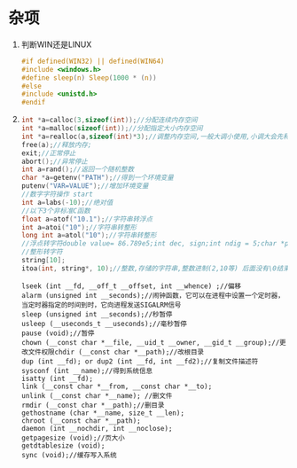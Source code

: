 # 杂项

1.  判断WIN还是LINUX

    ```c
    #if defined(WIN32) || defined(WIN64)
    #include <windows.h>
    #define sleep(n) Sleep(1000 * (n))
    #else
    #include <unistd.h>
    #endif
    ```
2.  ```c
    int *a=calloc(3,sizeof(int));//分配连续内存空间
    int *a=malloc(sizeof(int));//分配指定大小内存空间
    int *a=realloc(a,sizeof(int)*3);//调整内存空间,一般大调小使用,小调大会先释放原内存重新申请
    free(a);//释放内存;
    exit;//正常停止
    abort();//异常停止
    int a=rand();//返回一个随机整数
    char *a=getenv("PATH");//得到一个环境变量
    putenv("VAR=VALUE");//增加环境变量
    //数字字符操作 start
    int a=labs(-10);//绝对值
    //以下3个非标准C函数
    float a=atof("10.1");//字符串转浮点
    int a=atoi("10");//字符串转整形
    long int a=atol("10");//字符串转整形
    //浮点转字符double value= 86.789e5;int dec, sign;int ndig = 5;char *p = ecvt(value,ndig,&dec,&sign);//参数:浮点数,要转换的位数,小数点的位置(返回),正或负数(返回)//返回:连续的字符串,无小数点char *p = fcvt(value,ndig,&dec,&sign);//跟上面一样,但结果会四舍五入
    //整形转字符
    string[10];
    itoa(int, string*, 10);//整数,存储的字符串,整数进制(2,10等) 后面没有\0结束
    ```

    ```
    lseek (int __fd, __off_t __offset, int __whence) ;//偏移
    alarm (unsigned int __seconds);//闹钟函数，它可以在进程中设置一个定时器，当定时器指定的时间到时，它向进程发送SIGALRM信号
    sleep (unsigned int __seconds);//秒暂停
    usleep (__useconds_t __useconds);//毫秒暂停
    pause (void);//暂停
    chown (__const char *__file, __uid_t __owner, __gid_t __group);//更改文件权限chdir (__const char *__path);//改根目录
    dup (int __fd); or dup2 (int __fd, int __fd2);//复制文件描述符
    sysconf (int __name);//得到系统信息
    isatty (int __fd);
    link (__const char *__from, __const char *__to);
    unlink (__const char *__name); //删文件
    rmdir (__const char *__path);//删目录
    gethostname (char *__name, size_t __len);
    chroot (__const char *__path);
    daemon (int __nochdir, int __noclose);
    getpagesize (void);//页大小
    getdtablesize (void);
    sync (void);//缓存写入系统
    ```
